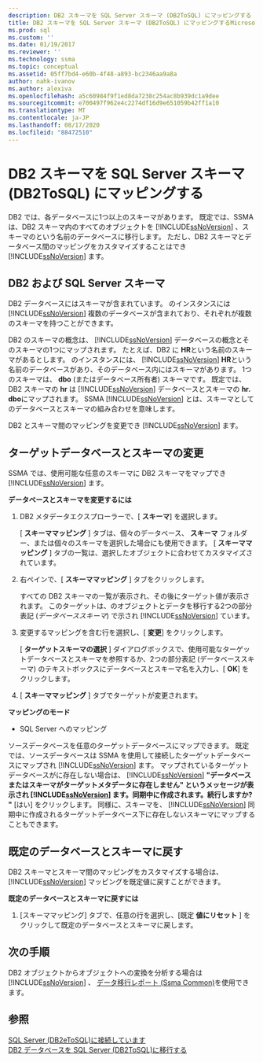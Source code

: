 ```yaml
---
description: DB2 スキーマを SQL Server スキーマ (DB2ToSQL) にマッピングする
title: DB2 スキーマを SQL Server スキーマ (DB2ToSQL) にマッピングするMicrosoft Docs
ms.prod: sql
ms.custom: ''
ms.date: 01/19/2017
ms.reviewer: ''
ms.technology: ssma
ms.topic: conceptual
ms.assetid: 05ff7bd4-e60b-4f48-a893-bc2346aa9a8a
author: nahk-ivanov
ms.author: alexiva
ms.openlocfilehash: a5c60984f9f1ed8da7238c254ac8b939dc1a9dee
ms.sourcegitcommit: e700497f962e4c2274df16d9e651059b42ff1a10
ms.translationtype: MT
ms.contentlocale: ja-JP
ms.lasthandoff: 08/17/2020
ms.locfileid: "88472510"
---
```

# <a name="mapping-db2-schemas-to-sql-server-schemas-db2tosql"></a>DB2 スキーマを SQL Server スキーマ (DB2ToSQL) にマッピングする
DB2 では、各データベースに1つ以上のスキーマがあります。 既定では、SSMA は、DB2 スキーマ内のすべてのオブジェクトを [!INCLUDE[ssNoVersion](../../includes/ssnoversion-md.md)] 、スキーマのという名前のデータベースに移行します。 ただし、DB2 スキーマとデータベース間のマッピングをカスタマイズすることはでき [!INCLUDE[ssNoVersion](../../includes/ssnoversion-md.md)] ます。  
  
## <a name="db2-and-sql-server-schemas"></a>DB2 および SQL Server スキーマ  
DB2 データベースにはスキーマが含まれています。 のインスタンスには [!INCLUDE[ssNoVersion](../../includes/ssnoversion-md.md)] 複数のデータベースが含まれており、それぞれが複数のスキーマを持つことができます。  
  
DB2 のスキーマの概念は、 [!INCLUDE[ssNoVersion](../../includes/ssnoversion-md.md)] データベースの概念とそのスキーマの1つにマップされます。 たとえば、DB2 に **HR**という名前のスキーマがあるとします。 のインスタンスには、 [!INCLUDE[ssNoVersion](../../includes/ssnoversion-md.md)] **HR**という名前のデータベースがあり、そのデータベース内にはスキーマがあります。 1つのスキーマは、 **dbo** (またはデータベース所有者) スキーマです。 既定では、DB2 スキーマの **hr** は [!INCLUDE[ssNoVersion](../../includes/ssnoversion-md.md)] データベースとスキーマの **hr. dbo**にマップされます。 SSMA [!INCLUDE[ssNoVersion](../../includes/ssnoversion-md.md)] とは、スキーマとしてのデータベースとスキーマの組み合わせを意味します。  
  
DB2 とスキーマ間のマッピングを変更でき [!INCLUDE[ssNoVersion](../../includes/ssnoversion-md.md)] ます。  
  
## <a name="modifying-the-target-database-and-schema"></a>ターゲットデータベースとスキーマの変更  
SSMA では、使用可能な任意のスキーマに DB2 スキーマをマップでき [!INCLUDE[ssNoVersion](../../includes/ssnoversion-md.md)] ます。  
  
**データベースとスキーマを変更するには**  
  
1.  DB2 メタデータエクスプローラーで、[ **スキーマ**] を選択します。  
  
    [ **スキーママッピング** ] タブは、個々のデータベース、 **スキーマ** フォルダー、または個々のスキーマを選択した場合にも使用できます。 [ **スキーママッピング** ] タブの一覧は、選択したオブジェクトに合わせてカスタマイズされています。  
  
2.  右ペインで、[ **スキーママッピング** ] タブをクリックします。  
  
    すべての DB2 スキーマの一覧が表示され、その後にターゲット値が表示されます。 このターゲットは、のオブジェクトとデータを移行する2つの部分表記 (*データベーススキーマ*) で示され [!INCLUDE[ssNoVersion](../../includes/ssnoversion-md.md)] ています。  
  
3.  変更するマッピングを含む行を選択し、[ **変更**] をクリックします。  
  
    [ **ターゲットスキーマの選択** ] ダイアログボックスで、使用可能なターゲットデータベースとスキーマを参照するか、2つの部分表記 (データベーススキーマ) のテキストボックスにデータベースとスキーマ名を入力し、[ **OK**] をクリックします。  
  
4.  [ **スキーママッピング** ] タブでターゲットが変更されます。  
  
**マッピングのモード**  
  
-   SQL Server へのマッピング  
  
ソースデータベースを任意のターゲットデータベースにマップできます。 既定では、ソースデータベースは SSMA を使用して接続したターゲットデータベースにマップされ [!INCLUDE[ssNoVersion](../../includes/ssnoversion-md.md)] ます。 マップされているターゲットデータベースがに存在しない場合は、 [!INCLUDE[ssNoVersion](../../includes/ssnoversion-md.md)] **"データベースまたはスキーマがターゲットメタデータに存在しません" というメッセージが表示され [!INCLUDE[ssNoVersion](../../includes/ssnoversion-md.md)] ます。同期中に作成されます。続行しますか? "** [はい] をクリックします。 同様に、スキーマを、 [!INCLUDE[ssNoVersion](../../includes/ssnoversion-md.md)] 同期中に作成されるターゲットデータベース下に存在しないスキーマにマップすることもできます。  
  
## <a name="reverting-to-the-default-database-and-schema"></a>既定のデータベースとスキーマに戻す  
DB2 スキーマとスキーマ間のマッピングをカスタマイズする場合は、 [!INCLUDE[ssNoVersion](../../includes/ssnoversion-md.md)] マッピングを既定値に戻すことができます。  
  
**既定のデータベースとスキーマに戻すには**  
  
1.  [スキーママッピング] タブで、任意の行を選択し、[既定 **値にリセット** ] をクリックして既定のデータベースとスキーマに戻します。  
  
## <a name="next-steps"></a>次の手順  
DB2 オブジェクトからオブジェクトへの変換を分析する場合は [!INCLUDE[ssNoVersion](../../includes/ssnoversion-md.md)] 、 [データ移行レポート (Ssma Common)](https://msdn.microsoft.com/bbfb9d88-5a98-4980-8d19-c5d78bd0d241)を使用できます。  
  
## <a name="see-also"></a>参照  
[SQL Server &#40;DB2eToSQL&#41;に接続しています ](../../ssma/db2/connecting-to-sql-server-db2etosql.md)  
[DB2 データベースを SQL Server &#40;DB2ToSQL&#41;に移行する ](../../ssma/db2/migrating-db2-databases-to-sql-server-db2tosql.md)  
  

